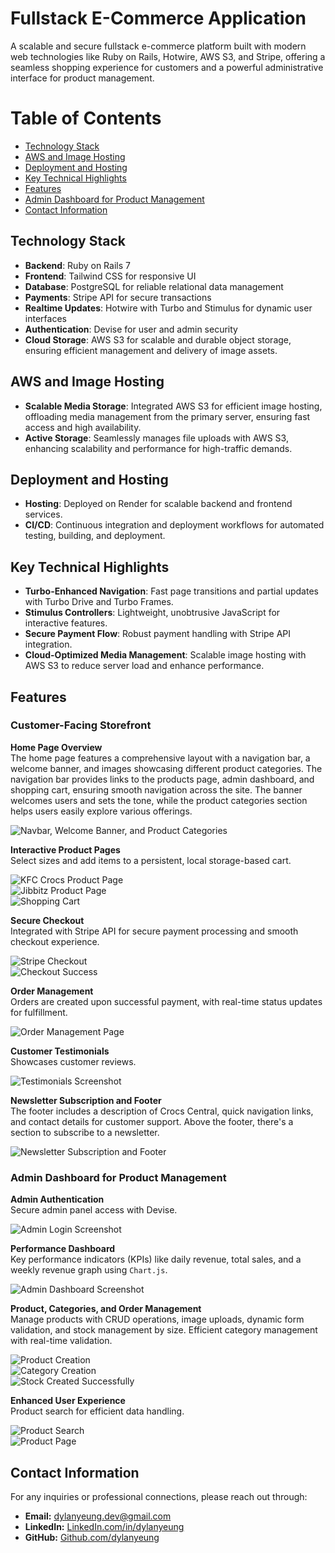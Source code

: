 # Fullstack E-Commerce Application

A scalable and secure fullstack e-commerce platform built with modern web technologies like Ruby on Rails, Hotwire, AWS S3, and Stripe, offering a seamless shopping experience for customers and a powerful administrative interface for product management.

# Table of Contents

- [Technology Stack](#technology-stack)
- [AWS and Image Hosting](#aws-and-image-hosting)
- [Deployment and Hosting](#deployment-and-hosting)
- [Key Technical Highlights](#key-technical-highlights)
- [Features](#features)
- [Admin Dashboard for Product Management](#admin-dashboard-for-product-management)
- [Contact Information](#contact-information)

## Technology Stack

- **Backend**: Ruby on Rails 7
- **Frontend**: Tailwind CSS for responsive UI
- **Database**: PostgreSQL for reliable relational data management
- **Payments**: Stripe API for secure transactions
- **Realtime Updates**: Hotwire with Turbo and Stimulus for dynamic user interfaces
- **Authentication**: Devise for user and admin security
- **Cloud Storage**: AWS S3 for scalable and durable object storage, ensuring efficient management and delivery of image assets.

## AWS and Image Hosting

- **Scalable Media Storage**: Integrated AWS S3 for efficient image hosting, offloading media management from the primary server, ensuring fast access and high availability.
- **Active Storage**: Seamlessly manages file uploads with AWS S3, enhancing scalability and performance for high-traffic demands.

## Deployment and Hosting

- **Hosting**: Deployed on Render for scalable backend and frontend services.
- **CI/CD**: Continuous integration and deployment workflows for automated testing, building, and deployment.

## Key Technical Highlights

- **Turbo-Enhanced Navigation**: Fast page transitions and partial updates with Turbo Drive and Turbo Frames.
- **Stimulus Controllers**: Lightweight, unobtrusive JavaScript for interactive features.
- **Secure Payment Flow**: Robust payment handling with Stripe API integration.
- **Cloud-Optimized Media Management**: Scalable image hosting with AWS S3 to reduce server load and enhance performance.

## Features

### Customer-Facing Storefront

**Home Page Overview**  
The home page features a comprehensive layout with a navigation bar, a welcome banner, and images showcasing different product categories. The navigation bar provides links to the products page, admin dashboard, and shopping cart, ensuring smooth navigation across the site. The banner welcomes users and sets the tone, while the product categories section helps users easily explore various offerings.

![Navbar, Welcome Banner, and Product Categories](https://raw.githubusercontent.com/dylanyeung/crocs-central/main/app/assets/images/home-top.png)

**Interactive Product Pages**  
Select sizes and add items to a persistent, local storage-based cart.

![KFC Crocs Product Page](https://raw.githubusercontent.com/dylanyeung/crocs-central/main/app/assets/images/kfc-crocs.png)  
![Jibbitz Product Page](https://raw.githubusercontent.com/dylanyeung/crocs-central/main/app/assets/images/jibbitz-page.png)  
![Shopping Cart](https://raw.githubusercontent.com/dylanyeung/crocs-central/main/app/assets/images/cart-page.png)

**Secure Checkout**  
Integrated with Stripe API for secure payment processing and smooth checkout experience.

![Stripe Checkout](https://raw.githubusercontent.com/dylanyeung/crocs-central/main/app/assets/images/stripe-checkout.png)  
![Checkout Success](https://raw.githubusercontent.com/dylanyeung/crocs-central/main/app/assets/images/checkout-success.png)

**Order Management**  
Orders are created upon successful payment, with real-time status updates for fulfillment.

![Order Management Page](https://raw.githubusercontent.com/dylanyeung/crocs-central/main/app/assets/images/orders.png)

**Customer Testimonials**  
Showcases customer reviews.

![Testimonials Screenshot](https://raw.githubusercontent.com/dylanyeung/crocs-central/main/app/assets/images/home-mid.png)

**Newsletter Subscription and Footer**  
The footer includes a description of Crocs Central, quick navigation links, and contact details for customer support. Above the footer, there's a section to subscribe to a newsletter.

![Newsletter Subscription and Footer](https://raw.githubusercontent.com/dylanyeung/crocs-central/main/app/assets/images/home-bottom.png)

### Admin Dashboard for Product Management

**Admin Authentication**  
Secure admin panel access with Devise.

![Admin Login Screenshot](https://raw.githubusercontent.com/dylanyeung/crocs-central/main/app/assets/images/sign-in.png)

**Performance Dashboard**  
Key performance indicators (KPIs) like daily revenue, total sales, and a weekly revenue graph using `Chart.js`.

![Admin Dashboard Screenshot](https://raw.githubusercontent.com/dylanyeung/crocs-central/main/app/assets/images/dashboard.png)

**Product, Categories, and Order Management**  
Manage products with CRUD operations, image uploads, dynamic form validation, and stock management by size. Efficient category management with real-time validation.

![Product Creation](https://raw.githubusercontent.com/dylanyeung/crocs-central/main/app/assets/images/new-product.png)  
![Category Creation](https://raw.githubusercontent.com/dylanyeung/crocs-central/main/app/assets/images/new-category.png)  
![Stock Created Successfully](https://raw.githubusercontent.com/dylanyeung/crocs-central/main/app/assets/images/stock-created.png)

**Enhanced User Experience**  
Product search for efficient data handling.

![Product Search](https://raw.githubusercontent.com/dylanyeung/crocs-central/main/app/assets/images/product-search.png)  
![Product Page](https://raw.githubusercontent.com/dylanyeung/crocs-central/main/app/assets/images/products-page.png)

## Contact Information
For any inquiries or professional connections, please reach out through:
- **Email:** [dylanyeung.dev@gmail.com](mailto:dylanyeung.dev@gmail.com)
- **LinkedIn:** [LinkedIn.com/in/dylanyeung](https://www.linkedin.com/in/dylanyeung)
- **GitHub:** [Github.com/dylanyeung](https://github.com/dylanyeung)
